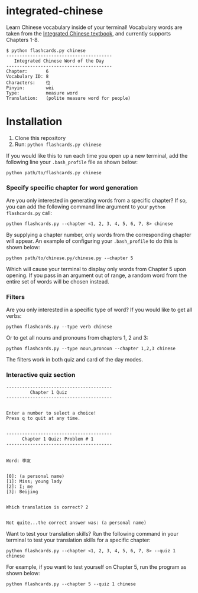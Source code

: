 # integrated-chinese

Learn Chinese vocabulary inside of your terminal! Vocabulary words are taken from the [Integrated Chinese textbook](https://www.cheng-tsui.com/browse/integrated-chinese), and currently supports Chapters 1-8.

    $ python flashcards.py chinese
    ----------------------------------------
       Integrated Chinese Word of the Day
    ----------------------------------------
	Chapter:       6
	Vocabulary ID: 8
	Characters:    位
	Pinyin:        wèi
	Type:          measure word
	Translation:   (polite measure word for people)


# Installation

1. Clone this repository 
2. Run: `python flashcards.py chinese`

If you would like this to run each time you open up a new terminal, add the following line your `.bash_profile` file as shown below:
	
    python path/to/flashcards.py chinese

### Specify specific chapter for word generation

Are you only interested in generating words from a specific chapter? If so, you can add the following command line argument to your `python flashcards.py` call:

    python flashcards.py --chapter <1, 2, 3, 4, 5, 6, 7, 8> chinese 

By supplying a chapter number, only words from the corresponding chapter will appear. An example of configuring your `.bash_profile` to do this is shown below:

    python path/to/chinese.py/chinese.py --chapter 5

Which will cause your terminal to display only words from Chapter 5 upon opening. If you pass in an argument out of range, a random word from the entire set of words will be chosen instead. 


### Filters

Are you only interested in a specific type of word? If you would like to get all verbs:

    python flashcards.py --type verb chinese

Or to get all nouns and pronouns from chapters 1, 2 and 3:

    python flashcards.py --type noun,pronoun --chapter 1,2,3 chinese

The filters work in both quiz and card of the day modes.

    
### Interactive quiz section

    ----------------------------------------
             Chapter 1 Quiz
	----------------------------------------


	Enter a number to select a choice!
	Press q to quit at any time.


	----------------------------------------
	      Chapter 1 Quiz: Problem # 1
	----------------------------------------


	Word: 李友


	[0]: (a personal name)
	[1]: Miss; young lady
	[2]: I; me
	[3]: Beijing


	Which translation is correct? 2


	Not quite...the correct answer was: (a personal name)

Want to test your translation skills? Run the following command in your terminal to test your translation skills for a specific chapter:

    python flashcards.py --chapter <1, 2, 3, 4, 5, 6, 7, 8> --quiz 1 chinese

For example, if you want to test yourself on Chapter 5, run the program as shown below:

    python flashcards.py --chapter 5 --quiz 1 chinese




